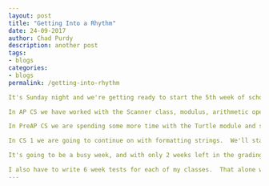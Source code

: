 ```yaml
---
layout: post
title: "Getting Into a Rhythm"
date: 24-09-2017
author: Chad Purdy
description: another post
tags:
- blogs
categories:
- blogs
permalink: /getting-into-rhythm

It's Sunday night and we're getting ready to start the 5th week of school.  This coming weeks' activities are playing through my head and I'm trying to keep from forgetting things.

In AP CS we have worked with the Scanner class, modulus, arithmetic operations, and basic string operations.  This coming week, we will be going over basic void methods, conidtionals, and binary numbers.  Lots of new info!

In PreAP CS we are spending some more time with the Turtle module and students will be able to get creative by creating their own functions to draw a simple landscape of their choosing.  Halloween is coming, so I anticipate pumpkins and such.

In CS 1 we are going to continue on with formatting strings.  We'll start the week off with them making their own MadLibs in Python.  Then, I'll introduce defining functions with and without parameters.  

It's going to be a busy week, and with only 2 weeks left in the grading period, I'm expecting more and more students to start to care about their grades.  

I also have to write 6 week tests for each of my classes.  That alone will be a time consuming process that I'm not particularly excited to get started on.  I think that writing exams is probably my least favorite part of teaching (right up there with grading in general).  Perhaps I can find a faster way to write and grade these 6 week tests.  I'll have to give that some more thought.
---
```

